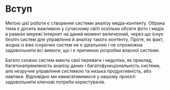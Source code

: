 # Вступ

Метою цієї роботи є створення системи аналізу медіа-контенту. Обрана тема є досить важливою у сучасному світі оскільки обсяги фото і медіа в рамках мережі Інтернет на даний момент величезний, через що існує безліч систем для управління й аналізу такого контенту. Проте, як факт, жодна із вже існуючих систем не є ідеальною і не спроможна задовольнити всі вимоги, що і є причиною розробки власної системи.

Багато схожих систем мають свої переваги і недоліки, як приклад, багатонапрямленість аналізу даних і багатофункціональність системи, але незручне управління системою та низька продуктивність, або навпаки. Відповідно ми намагатимемося у нашому проєкті задовольнити ключові потреби користувачів.
